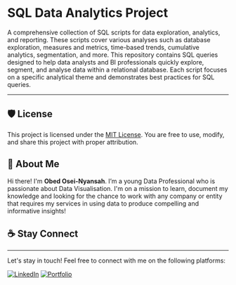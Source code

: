 # SQL Data Analytics Project
A comprehensive collection of SQL scripts for data exploration, analytics, and reporting. These scripts cover various analyses such as database exploration, measures and metrics, time-based trends, cumulative analytics, segmentation, and more.
This repository contains SQL queries designed to help data analysts and BI professionals quickly explore, segment, and analyse data within a relational database. Each script focuses on a specific analytical theme and demonstrates best practices for SQL queries.

---

## 🛡️ License

This project is licensed under the [MIT License](LICENSE). You are free to use, modify, and share this project with proper attribution.

## 🌟 About Me

Hi there! I'm **Obed Osei-Nyansah**. I’m a young Data Professional who is passionate about Data Visualisation. I'm on a mission to learn, document my knowledge and looking for the chance to work with any company or entity that requires my services in using data to produce compelling and informative insights!

## ☕ Stay Connect
---
Let's stay in touch! Feel free to connect with me on the following platforms:

[![LinkedIn](https://img.shields.io/badge/LinkedIn-0077B5?style=for-the-badge&logo=linkedin&logoColor=white)](https://linkedin.com/in/iamobedson)
[![Portfolio](https://img.shields.io/badge/Website-000000?style=for-the-badge&logo=google-chrome&logoColor=white)](https://www.datascienceportfol.io/iamobedson)
